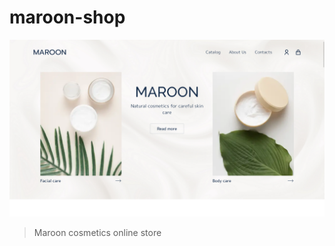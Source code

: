 # maroon-shop
!["Maroon cosmetics"](https://github.com/deysan/web-projects/raw/main/screens/7-maroon-shop.png)
> Maroon cosmetics online store
